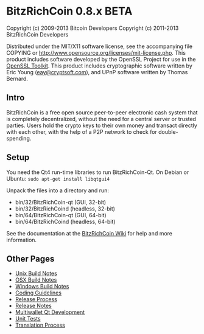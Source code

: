 BitzRichCoin 0.8.x BETA
====================

Copyright (c) 2009-2013 Bitcoin Developers
Copyright (c) 2011-2013 BitzRichCoin Developers

Distributed under the MIT/X11 software license, see the accompanying
file COPYING or http://www.opensource.org/licenses/mit-license.php.
This product includes software developed by the OpenSSL Project for use in the [OpenSSL Toolkit](http://www.openssl.org/). This product includes
cryptographic software written by Eric Young ([eay@cryptsoft.com](mailto:eay@cryptsoft.com)), and UPnP software written by Thomas Bernard.


Intro
---------------------
BitzRichCoin is a free open source peer-to-peer electronic cash system that is
completely decentralized, without the need for a central server or trusted
parties.  Users hold the crypto keys to their own money and transact directly
with each other, with the help of a P2P network to check for double-spending.


Setup
---------------------
You need the Qt4 run-time libraries to run BitzRichCoin-Qt. On Debian or Ubuntu:
	`sudo apt-get install libqtgui4`

Unpack the files into a directory and run:

- bin/32/BitzRichCoin-qt (GUI, 32-bit)
- bin/32/BitzRichCoind (headless, 32-bit)
- bin/64/BitzRichCoin-qt (GUI, 64-bit)
- bin/64/BitzRichCoind (headless, 64-bit)

See the documentation at the [BitzRichCoin Wiki](http://BitzRichCoin.info)
for help and more information.


Other Pages
---------------------
- [Unix Build Notes](build-unix.md)
- [OSX Build Notes](build-osx.md)
- [Windows Build Notes](build-msw.md)
- [Coding Guidelines](coding.md)
- [Release Process](release-process.md)
- [Release Notes](release-notes.md)
- [Multiwallet Qt Development](multiwallet-qt.md)
- [Unit Tests](unit-tests.md)
- [Translation Process](translation_process.md)
